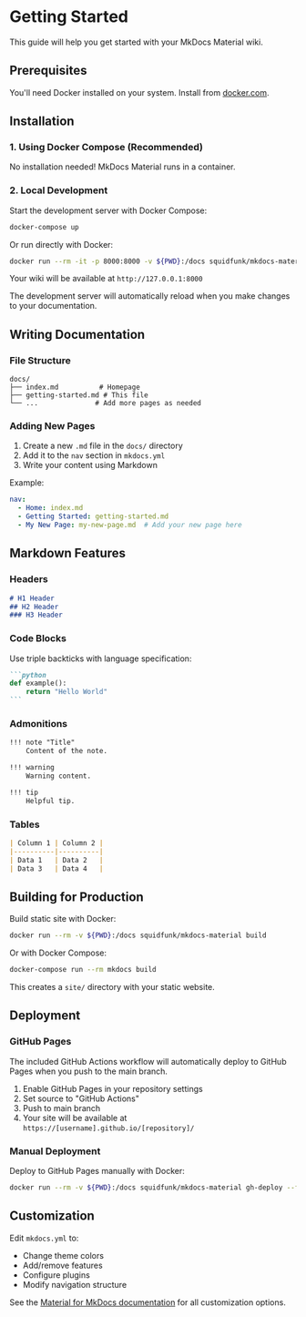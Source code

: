 # Getting Started

This guide will help you get started with your MkDocs Material wiki.

## Prerequisites

You'll need Docker installed on your system. Install from [docker.com](https://www.docker.com/get-started).

## Installation

### 1. Using Docker Compose (Recommended)

No installation needed! MkDocs Material runs in a container.

### 2. Local Development

Start the development server with Docker Compose:

```bash
docker-compose up
```

Or run directly with Docker:

```bash
docker run --rm -it -p 8000:8000 -v ${PWD}:/docs squidfunk/mkdocs-material
```

Your wiki will be available at `http://127.0.0.1:8000`

The development server will automatically reload when you make changes to your documentation.

## Writing Documentation

### File Structure

```text
docs/
├── index.md          # Homepage
├── getting-started.md # This file
└── ...              # Add more pages as needed
```

### Adding New Pages

1. Create a new `.md` file in the `docs/` directory
2. Add it to the `nav` section in `mkdocs.yml`
3. Write your content using Markdown

Example:

```yaml
nav:
  - Home: index.md
  - Getting Started: getting-started.md
  - My New Page: my-new-page.md  # Add your new page here
```

## Markdown Features

### Headers

```markdown
# H1 Header
## H2 Header
### H3 Header
```

### Code Blocks

Use triple backticks with language specification:

````markdown
```python
def example():
    return "Hello World"
```
````

### Admonitions

```markdown
!!! note "Title"
    Content of the note.

!!! warning
    Warning content.

!!! tip
    Helpful tip.
```

### Tables

```markdown
| Column 1 | Column 2 |
|----------|----------|
| Data 1   | Data 2   |
| Data 3   | Data 4   |
```

## Building for Production

Build static site with Docker:

```bash
docker run --rm -v ${PWD}:/docs squidfunk/mkdocs-material build
```

Or with Docker Compose:

```bash
docker-compose run --rm mkdocs build
```

This creates a `site/` directory with your static website.

## Deployment

### GitHub Pages

The included GitHub Actions workflow will automatically deploy to GitHub Pages when you push to the main branch.

1. Enable GitHub Pages in your repository settings
2. Set source to "GitHub Actions"
3. Push to main branch
4. Your site will be available at `https://[username].github.io/[repository]/`

### Manual Deployment

Deploy to GitHub Pages manually with Docker:

```bash
docker run --rm -v ${PWD}:/docs squidfunk/mkdocs-material gh-deploy --force
```

## Customization

Edit `mkdocs.yml` to:

- Change theme colors
- Add/remove features
- Configure plugins
- Modify navigation structure

See the [Material for MkDocs documentation](https://squidfunk.github.io/mkdocs-material/) for all customization options.
